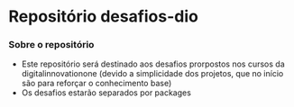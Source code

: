 # Repositório desafios-dio
### Sobre o repositório

- Este repositório será destinado aos desafios prorpostos nos cursos da digitalinnovationone (devido a simplicidade dos projetos, que no início são para reforçar o conhecimento base)
- Os desafios estarão separados por packages